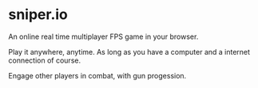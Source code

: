 # sniper.io

An online real time multiplayer FPS game in your browser.

Play it anywhere, anytime. As long as you have a computer and a internet connection of course.


Engage other players in combat, with gun progession.
